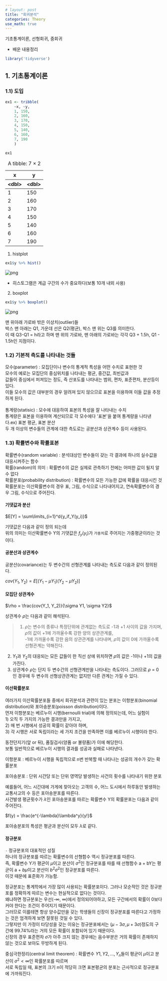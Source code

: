 ```yaml
---
# layout: post
title: "회귀분석"
categories: Theory
use_math: true
---
```

기초통계이론, 선형회귀, 중회귀

- 배운 내용정리


```R
library('tidyverse')
```

## 1. 기초통계이론

### 1.1) 도입


```R
ex1 <- tribble(
    ~x, ~y,
    1, 150,
    2, 160,
    3, 170,
    4, 150,
    5, 140,
    6, 160,
    7, 190
    )
```


```R
ex1
```


<table class="dataframe">
<caption>A tibble: 7 × 2</caption>
<thead>
	<tr><th scope=col>x</th><th scope=col>y</th></tr>
	<tr><th scope=col>&lt;dbl&gt;</th><th scope=col>&lt;dbl&gt;</th></tr>
</thead>
<tbody>
	<tr><td>1</td><td>150</td></tr>
	<tr><td>2</td><td>160</td></tr>
	<tr><td>3</td><td>170</td></tr>
	<tr><td>4</td><td>150</td></tr>
	<tr><td>5</td><td>140</td></tr>
	<tr><td>6</td><td>160</td></tr>
	<tr><td>7</td><td>190</td></tr>
</tbody>
</table>



1) histplot


```R
ex1$y %>% hist()
```


    
![png](2022-08-10_%E1%84%92%E1%85%AC%E1%84%80%E1%85%B1%E1%84%87%E1%85%AE%E1%86%AB%E1%84%89%E1%85%A5%E1%86%A8_files/2022-08-10_%E1%84%92%E1%85%AC%E1%84%80%E1%85%B1%E1%84%87%E1%85%AE%E1%86%AB%E1%84%89%E1%85%A5%E1%86%A8_9_0.png)
    


- 히스토그램은 계급 구간의 수가 중요하다(보통 10개 내외 사용)

2) boxplot


```R
ex1$y %>% boxplot()
```


    
![png](2022-08-10_%E1%84%92%E1%85%AC%E1%84%80%E1%85%B1%E1%84%87%E1%85%AE%E1%86%AB%E1%84%89%E1%85%A5%E1%86%A8_files/2022-08-10_%E1%84%92%E1%85%AC%E1%84%80%E1%85%B1%E1%84%87%E1%85%AE%E1%86%AB%E1%84%89%E1%85%A5%E1%86%A8_12_0.png)
    


맨 위아래 가로바 밖은 이상치(outlier)들<br>
박스 맨 아래는 Q1, 가운데 선은 Q2(평균), 박스 맨 위는 Q3를 의미한다.<br>
이 때 Q3-Q1 = h라고 하며 맨 위의 가로바, 맨 아래의 가로바는 각각 Q3 + 1.5h, Q1 - 1.5h인 지점이다.

### 1.2) 기본적 측도를 나타내는 것들

모수(parameter) : 모집단이나 변수의 통계적 특성을 어떤 수치로 표현한 것<br>
모수의 예로는 모집단의 중심위치를 나타내는 평균, 중간값, 최빈값과<br>
값들이 중심에서 퍼져있는 정도, 즉 산포도를 나타내는 범위, 편차, 표준편차, 분산등이 있다.<br>
이들 모수의 값은 대부분의 경우 알려져 있지 않으므로 표본을 이용하여 이들 값을 추정하게 된다.<br>
<br>
통계랑(statisic) : 모수에 대응하여 표본의 특성을 잘 나타내는 수치<br>
통계량은 표본을 이용하여 계산되므로 각 모수에다 '표본'을 붙여 통계량을 나타낸다.ex) 표본 평균, 표본 분산<br>
두 개 이상의 변수들의 관계에 대한 측도로는 공분산과 상관계수 등이 사용된다.

### 1.3) 확률변수와 확률표본

확률변수(random variable) : 분석대상인 변수들이 갖는 각 결과에 하나의 실수값을 대응시켜주는 함수<br>
확률(random)의 의미 : 확률변수의 값은 실제로 관측하기 전에는 어떠한 값이 될지 알 수 없다<br>
확률분포(probability distribution) : 확률변수의 모든 가능한 값에 확률을 대응시킨 것<br>
확률분포는 이산확률변수의 경우 표, 그림, 수식으로 나타내어지고, 연속확률변수의 경우 그림, 수식으로 주어진다.

#### 기댓값과 분산

$E[Y] = \sum\limits_{i=1}^d{y_if_Y(y_i)}$

기댓값은 다음과 같이 정의 되는데<br>
위의 의미는 이산확률변수 Y의 기댓값은 $f_y(y_i)$가 `가중치`로 주어지는 가중평균이라는 것이다.

#### 공분산과 상관계수

공분산(covariance)는 두 변수간의 선형관계를 나타내는 측도로 다음과 같이 정의된다.

$cov(Y_1, Y_2) = E[(Y_1 - \mu Y_1)(Y_2 - \mu Y_2)]$

#### 모집단 상관계수

$\rho = \frac{cov(Y_1, Y_2)}{\sigma Y1, \sigma Y2}$

상관계수 $\rho$는 다음과 같이 해석된다.<br>
> 1) $\rho$는 변수의 종류나 특정단위에 관계없는 측도로 -1과 +1 사이의 값을 가지며, $\rho$의 값이 +1에 가까울수록 강한 양의 상관관계를,<br>-1에 가까울수록 강한 음의 상관관계를 나타내며, $\rho$의 값이 0에 가까울수록 선형관계는 약해진다.<br>
 2) $Y_1$과 $Y_2$의 대응되는 모든 값들이 한 직선 상에 위치하면 $\rho$의 값은 -1이나 +1의 값을 가진다.<br>
 3) 상관계수 $\rho$는 단지 두 변수간의 선형관계만을 나타내는 측도이다. 그러므로 $\rho$ = 0인 경우에 두 변수의 선형상관관계는 없지만 다른 관계는 가질 수 있다.

#### 이산확률분포

여러가지 이산확률분포들 중에서 회귀분석과 관련이 있는 분포는 이항분포(binomial distribution)와 포아송분포(poisson distribution)이다.<br>
먼저 이항분포는 베르누이 시행(bernoulli trial)에 의해 정의되는데, 어느 실험이<br> 1) 오직 두 가지의 가능한 결과만을 가지고,<br> 2) 매 번 시행에서 성공의 확률이 같아야 하며,<br>
3) 각 시행은 서로 독립이라는 세 가지 조건을 만족하면 이를 베르누이 시행이라 한다.

동전던지기(앞 or 뒤), 품질검사(양품 or 불량품)가 이에 해당한다.<br>
보통 일반적으로 베르누이 시행의 결과를 성공과 실패로 나타낸다.

이항분포 : 베르누이 시행을 독립적으로 n번 반복할 때 나타나는 성공의 개수가 갖는 확률분포

포아송분포 : 단위 시간당 또는 단위 영역당 발생하는 사건의 횟수를 나타내기 위한 분포

예를들어, 어느 시간대에 가게에 찾아오는 고객의 수, 어느 도시에서 하루동안 발생하는 교통사고의 수 등은 포아송분포를 따른다.<br>
사건발생 평균횟수가 $\lambda$인 포아송분포를 따르는 확률변수 Y의 확률분포는 다음과 같이 주어진다.

$f(y) = \frac{e^{-\lambda}\lambda^y}{y!}$ 

포아송분포의 특성은 평균과 분산이 모두 $\lambda$로 같다.

#### 정규분포

`-` 정규분포의 대표적인 성질<br>
하나의 정규분포를 따르는 확률변수의 선형함수 역시 정규분포를 따른다.<br>
즉, 확률변수 Y가 평균이 $\mu$이고 분산이 $\sigma^2$인 정규분포를 따를 때 선형함수 a + bY는 평균이 a + $b\mu$이고 분산이 $b^2\sigma^2$인 정규분포를 따른다.<br>
이것 때문에 표준화가 가능함.

정규분포는 통계학에서 가장 많이 사용되는 확률분포이다. 그러나 모순적인 것은 정규분포를 정확하게 따르는 변수는 현실적으로 없다는 것이다.<br>
왜냐하면 정규분포는 우선(-$\infty$, $\infty$)에서 정의되어야하고, 모든 구간에서의 확률이 0보다 커야 한다는 조건이 주어지기 때문이다.<br>
그러므로 이를테면 항상 양수값만을 갖는 학생들의 신장이 정규분포를 따른다고 가정하는 것은 엄격하게 보면 잘못된 것일 수 있다.<br>
그렇지만 이 가정이 타당성을 갖는 이유는 정규분포에서는 ($\mu -3\sigma, \mu +3\sigma$)정도의 구간에 99.74%라는 거의 모든 확률이 포함되어 있기 때문이다.<br>
신장의 경우 표준편차 $\sigma$가 아주 크지 않는 경우에는 음수부분은 거의 확률이 존재하지 않는 것으로 보아도 무방하게 된다.

중심극한정리(central limit theorem) : 확률변수 $Y1, Y2, ..., Y_n$들이 평균이 $\mu$이고 분산이 $\sigma^2 < \infty$인 확률분포를 따르며 <br>
서로 독립일 때, 표본의 크기 n이 적당히 크면 표본평균의 분포는 근사적으로 정규분포에 가까워진다. 


```R

```
